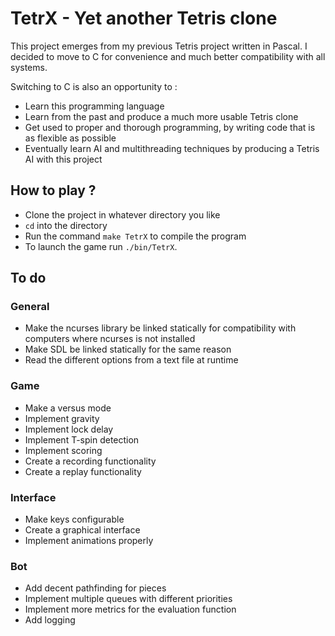 # TetrX - Yet another Tetris clone

This project emerges from my previous Tetris project written in Pascal. I decided to move to C for convenience and much better compatibility with all systems.

Switching to C is also an opportunity to :
- Learn this programming language
- Learn from the past and produce a much more usable Tetris clone
- Get used to proper and thorough programming, by writing code that is as flexible as possible
- Eventually learn AI and multithreading techniques by producing a Tetris AI with this project

## How to play ?

- Clone the project in whatever directory you like
- `cd` into the directory
- Run the command `make TetrX` to compile the program
- To launch the game run `./bin/TetrX`.

## To do
### General
- Make the ncurses library be linked statically for compatibility with computers where ncurses is not installed
- Make SDL be linked statically for the same reason
- Read the different options from a text file at runtime
### Game
- Make a versus mode
- Implement gravity
- Implement lock delay
- Implement T-spin detection
- Implement scoring
- Create a recording functionality
- Create a replay functionality
### Interface
- Make keys configurable
- Create a graphical interface
- Implement animations properly
### Bot
- Add decent pathfinding for pieces
- Implement multiple queues with different priorities
- Implement more metrics for the evaluation function
- Add logging
